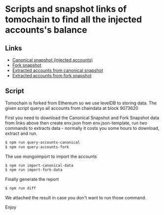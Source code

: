 # Scripts and snapshot links of tomochain to find all the injected accounts's balance
## Links
  - [Canonical snapshot (ịnjected accounts)](https://sgp1.digitaloceanspaces.com/chaindata/20190808-injected-accounts-canonical.zip)
  - [Fork snapshot](https://sgp1.digitaloceanspaces.com/chaindata/origin_chaindata.tar)
  - [Extracted accounts from canonical snapshot](https://sgp1.digitaloceanspaces.com/chaindata/accounts-canonical-9073620.txt)
  - [Extracted accounts from fork snapshot](https://sgp1.digitaloceanspaces.com/chaindata/accounts-forkpath-9073620.txt)

## Script
Tomochain is forked from Ethereum so we use levelDB to storing data. The given script querys all accounts from chaindata at block 9073620

First you need to download the Canonical Snapshot and Fork Snapshot data from links above then create env.json from env.json-template, run two commands to extracts data - normally it costs you some hours to download, extract and run.
```sh
$ npm run query-accounts-canonical
$ npm run query-accounts-fork
```
The use mongoimport to import the accounts
```sh
$ npm run import-canonical-data
$ npm run import-fork-data
```
Finally generate the report
```sh
$ npm run diff
```

We attached the result in case you don't want to run those command.

Enjoy

